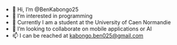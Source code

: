 - 👋 Hi, I’m @BenKabongo25
- 👀 I’m interested in programming
- 🌱 Currently I am a student at the University of Caen Normandie
- 💞️ I’m looking to collaborate on mobile applications or AI
- 📫 I can be reached at kabongo.ben025@gmail.com

<!---
BenKabongo25/BenKabongo25 is a ✨ special ✨ repository because its `README.md` (this file) appears on your GitHub profile.
You can click the Preview link to take a look at your changes.
--->
